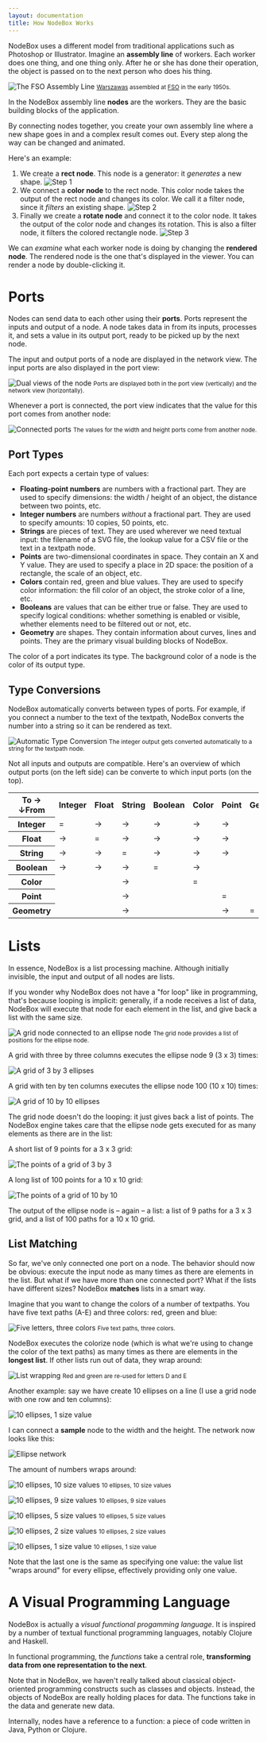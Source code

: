```yaml
---
layout: documentation
title: How NodeBox Works
---
```

NodeBox uses a different model from traditional applications such as Photoshop or Illustrator. Imagine an **assembly line** of workers. Each worker does one thing, and one thing only. After he or she has done their operation, the object is passed on to the next person who does his thing.

![The FSO Assembly Line](/media/documentation/concepts/concepts-assembly-line.jpg)
<small><a href="http://en.wikipedia.org/wiki/Warszawa_(car)">Warszawas</a> assembled at <a href="http://en.wikipedia.org/wiki/Fabryka_Samochod%C3%B3w_Osobowych">FSO</a> in the early 1950s.</small>

In the NodeBox assembly line **nodes** are the workers. They are the basic building blocks of the application.

By connecting nodes together, you create your own assembly line where a new shape goes in and a complex result comes out. Every step along the way can be changed and animated.

Here's an example:

1. We create a **rect node**. This node is a generator: it *generates* a new shape.
  ![Step 1](/media/documentation/concepts/concepts-step1.png)
2. We connect a **color node** to the rect node. This color node takes the output of the rect node and changes its color. We call it a filter node, since it *filters* an existing shape.
  ![Step 2](/media/documentation/concepts/concepts-step2.png)
3. Finally we create a **rotate node** and connect it to the color node. It takes the output of the color node and changes its rotation. This is also a filter node, it filters the colored rectangle node.
  ![Step 3](/media/documentation/concepts/concepts-step3.png)

We can *examine* what each worker node is doing by changing the **rendered node**. The rendered node is the one that's displayed in the viewer. You can render a node by double-clicking it.

Ports
=====
Nodes can send data to each other using their **ports**. Ports represent the inputs and output of a node. A node takes data in from its inputs, processes it, and sets a value in its output port, ready to be picked up by the next node.

The input and output ports of a node are displayed in the network view. The input ports are also displayed in the port view:

![Dual views of the node](/media/documentation/concepts/concepts-ports-dual-view.png)
<small>Ports are displayed both in the port view (vertically) and the network view (horizontally).</small>

Whenever a port is connected, the port view indicates that the value for this port comes from another node:

![Connected ports](/media/documentation/concepts/concepts-ports-connected.png)
<small>The values for the width and height ports come from another node.</small>

Port Types
----------
Each port expects a certain type of values:

* **Floating-point numbers** are numbers with a fractional part. They are used to specify dimensions: the width / height of an object, the distance between two points, etc.
* **Integer numbers** are numbers *without* a fractional part. They are used to specify amounts: 10 copies, 50 points, etc.
* **Strings** are pieces of text. They are used wherever we need textual input: the filename of a SVG file, the lookup value for a CSV file or the text in a textpath node.
* **Points** are two-dimensional coordinates in space. They contain an X and Y value. They are used to specify a place in 2D space: the position of a rectangle, the scale of an object, etc.
* **Colors** contain red, green and blue values. They are used to specify color information: the fill color of an object, the stroke color of a line, etc.
* **Booleans** are values that can be either true or false. They are used to specify logical conditions: whether something is enabled or visible, whether elements need to be filtered out or not, etc.
* **Geometry** are shapes. They contain information about curves, lines and points. They are the primary visual building blocks of NodeBox.

The color of a port indicates its type. The background color of a node is the color of its output type.

Type Conversions
----------------
NodeBox automatically converts between types of ports. For example, if you connect a number to the text of the textpath, NodeBox converts the number into a string so it can be rendered as text.

![Automatic Type Conversion](/media/documentation/concepts/concepts-type-conversion.png)
<small>The integer output gets converted automatically to a string for the textpath node.</small>

Not all inputs and outputs are compatible. Here's an overview of which output ports (on the left side) can be converte to which input ports (on the top).

<table id="type-conversions">
  <tr>
    <th class="small">To &rarr;<br>&darr;From</th>
    <th>Integer</th>
    <th>Float</th>
    <th>String</th>
    <th>Boolean</th>
    <th>Color</th>
    <th>Point</th>
    <th>Geometry</th>
  </tr>
  <tr>
    <th>Integer</th>
    <td>&equals;</td>
    <td>&rarr;</td>
    <td>&rarr;</td>
    <td>&rarr;</td>
    <td>&rarr;</td>
    <td>&rarr;</td>
    <td>&nbsp;</td>
  </tr>
  <tr>
    <th>Float</th>
    <td>&rarr;</td>
    <td>&equals;</td>
    <td>&rarr;</td>
    <td>&rarr;</td>
    <td>&rarr;</td>
    <td>&rarr;</td>
    <td>&nbsp;</td>
  </tr>
  <tr>
    <th>String</th>
    <td>&rarr;</td>
    <td>&rarr;</td>
    <td>&equals;</td>
    <td>&rarr;</td>
    <td>&rarr;</td>
    <td>&rarr;</td>
    <td>&nbsp;</td>
  </tr>
  <tr>
    <th>Boolean</th>
    <td>&rarr;</td>
    <td>&rarr;</td>
    <td>&rarr;</td>
    <td>&equals;</td>
    <td>&rarr;</td>
    <td>&nbsp;</td>
    <td>&nbsp;</td>
  </tr>
  <tr>
    <th>Color</th>
    <td>&nbsp;</td>
    <td>&nbsp;</td>
    <td>&rarr;</td>
    <td>&nbsp;</td>
    <td>&equals;</td>
    <td>&nbsp;</td>
    <td>&nbsp;</td>
  </tr>
  <tr>
    <th>Point</th>
    <td>&nbsp;</td>
    <td>&nbsp;</td>
    <td>&rarr;</td>
    <td>&nbsp;</td>
    <td>&nbsp;</td>
    <td>&equals;</td>
    <td>&nbsp;</td>
  </tr>
  <tr>
    <th>Geometry</th>
    <td>&nbsp;</td>
    <td>&nbsp;</td>
    <td>&rarr;</td>
    <td>&nbsp;</td>
    <td>&nbsp;</td>
    <td>&rarr;</td>
    <td>&equals;</td>
  </tr>
</table>


Lists
=====
In essence, NodeBox is a list processing machine. Although initially invisible, the input and output of all nodes are lists.

If you wonder why NodeBox does not have a "for loop" like in programming, that's because looping is implicit: generally, if a node receives a list of data, NodeBox will execute that node for each element in the list, and give back a list with the same size.

![A grid node connected to an ellipse node](/media/documentation/concepts/concepts-grid-network.png)
<small>The grid node provides a list of positions for the ellipse node.</small>

A grid with three by three columns executes the ellipse node 9 (3 x 3) times:

![A grid of 3 by 3 ellipses](/media/documentation/concepts/concepts-grid-3x3.png)

A grid with ten by ten columns executes the ellipse node 100 (10 x 10) times:

![A grid of 10 by 10 ellipses](/media/documentation/concepts/concepts-grid-10x10.png)

The grid node doesn't do the looping: it just gives back a list of points. The NodeBox engine takes care that the ellipse node gets executed for as many elements as there are in the list:

A short list of 9 points for a 3 x 3 grid:

![The points of a grid of 3 by 3](/media/documentation/concepts/concepts-points-3x3.png)

A long list of 100 points for a 10 x 10 grid:

![The points of a grid of 10 by 10](/media/documentation/concepts/concepts-points-10x10.png)

The output of the ellipse node is – again – a list: a list of 9 paths for a 3 x 3 grid, and a list of 100 paths for a 10 x 10 grid.

List Matching
-------------
So far, we've only connected one port on a node. The behavior should now be obvious: execute the input node as many times as there are elements in the list. But what if we have more than one connected port? What if the lists have different sizes? NodeBox **matches** lists in a smart way.

Imagine that you want to change the colors of a number of textpaths. You have five text paths (A-E) and three colors: red, green and blue:

![Five letters, three colors](/media/documentation/concepts/concepts-list-matching-inputs.png)
<small>Five text paths, three colors.</small>

NodeBox executes the colorize node (which is what we're using to change the color of the text paths) as many times as there are elements in the **longest list**. If other lists run out of data, they wrap around:

![List wrapping](/media/documentation/concepts/concepts-list-matching-result.png)
<small>Red and green are re-used for letters D and E</small>

Another example: say we have create 10 ellipses on a line (I use a grid node with one row and ten columns):

![10 ellipses, 1 size value](/media/documentation/concepts/concepts-list-matching-ellipse-1.png)

I can connect a **sample** node to the width and the height. The network now looks like this:

![Ellipse network](/media/documentation/concepts/concepts-list-matching-ellipse-network.png)

The amount of numbers wraps around:

![10 ellipses, 10 size values](/media/documentation/concepts/concepts-list-matching-ellipse-10.png)
<small>10 ellipses, 10 size values</small>

![10 ellipses, 9 size values](/media/documentation/concepts/concepts-list-matching-ellipse-9.png)
<small>10 ellipses, 9 size values</small>

![10 ellipses, 5 size values](/media/documentation/concepts/concepts-list-matching-ellipse-5.png)
<small>10 ellipses, 5 size values</small>

![10 ellipses, 2 size values](/media/documentation/concepts/concepts-list-matching-ellipse-2.png)
<small>10 ellipses, 2 size values</small>

![10 ellipses, 1 size value](/media/documentation/concepts/concepts-list-matching-ellipse-1.png)
<small>10 ellipses, 1 size value</small>

Note that the last one is the same as specifying one value: the value list "wraps around" for every ellipse, effectively providing only one value.


A Visual Programming Language
=============================
NodeBox is actually a *visual functional progamming language*. It is inspired by a number of textual functional programming languages, notably Clojure and Haskell. 

In functional programming, the *functions* take a central role, **transforming data from one representation to the next**.

Note that in NodeBox, we haven't really talked about classical object-oriented programming constructs such as classes and objects. Instead, the objects of NodeBox are really holding places for data. The functions take in the data and generate new data.

Internally, nodes have a reference to a function: a piece of code written in Java, Python or Clojure.
